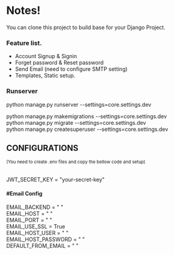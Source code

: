 # Notes!

You can clone this project to build base for your Django Project.                           <br/>

### Feature list.
<ul>
<li> Account Signup & Signin   </li>
<li> Forget password & Reset  password </li>
<li> Send Email (need to configure SMTP setting)</li>
<li> Templates, Static setup.</li>
</ul>

### Runserver
python manage.py runserver --settings=core.settings.dev                                     <br/>

<!-- common commands -->
python manage.py makemigrations --settings=core.settings.dev                                <br/>
python manage.py migrate --settings=core.settings.dev                                       <br/>
python manage.py createsuperuser --settings=core.settings.dev                               <br/>


## CONFIGURATIONS
<small>(You need to create .env files and copy the bellow code and setup)</small>           <br/><br/>

JWT_SECRET_KEY = "your-secret-key"                                                          <br/>

#### #Email Config                                                                          <br/>
EMAIL_BACKEND = " "                                                                         <br/>
EMAIL_HOST = " "                                                                            <br/>
EMAIL_PORT = " "                                                                            <br/>
EMAIL_USE_SSL = True                                                                        <br/>
EMAIL_HOST_USER = " "                                                                       <br/>
EMAIL_HOST_PASSWORD = " "                                                                   <br/>
DEFAULT_FROM_EMAIL = " "                                                                    <br/>